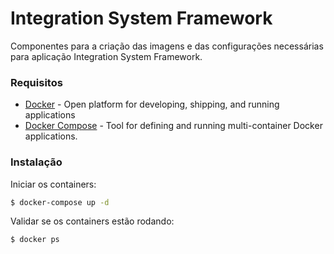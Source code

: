 # Integration System Framework

Componentes para a criação das imagens e das configurações necessárias para aplicação Integration System Framework.

### Requisitos
* [Docker] - Open platform for developing, shipping, and running applications
* [Docker Compose] - Tool for defining and running multi-container Docker applications.

<!-- ### Configurações necessárias -->
<!-- Altere as configurações de autenticação do _composer_ localizadas no arquivo _docker/magento-php/auth.json_. -->
<!-- Substitua o valor __<public-key>__ na propriedade _username_ pelo valor da sua PublicKey e a __<secret-key>__ na propriedade _password_ pelo valor da sua SecretKey, ambas geradas no MarketPlace do Magento. -->
<!-- Acessse [Get your authentication keys](https://devdocs.magento.com/guides/v2.4/install-gde/prereq/connect-auth.html) e siga as instruções para criação das credenciais. -->

<!-- É necessário adicionar o host __local.magento__ nos hosts do seu sistema operacional. -->

### Instalação
Iniciar os containers:
```sh
$ docker-compose up -d
```
Validar se os containers estão rodando:
```sh
$ docker ps
```


[Docker]: <https://docs.docker.com/get-docker/>
[Docker Compose]: <https://docs.docker.com/compose/>